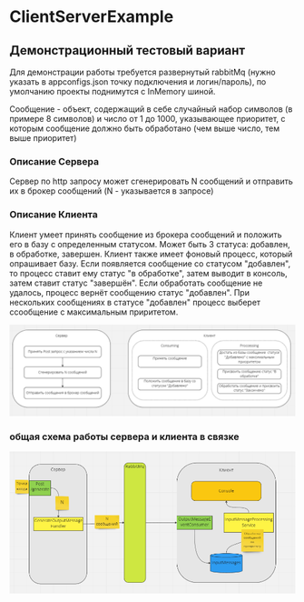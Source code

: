 # ClientServerExample

## Демонстрационный тестовый вариант 

Для демонстрации работы требуется развернутый rabbitMq (нужно указать в appconfigs.json точку подключения и логин/пароль), по умолчанию проекты поднимутся с InMemory шиной.

Сообщение - объект, содержащий в себе случайный набор символов (в примере 8 символов) и число от 1 до 1000, указывающее приоритет, с которым сообщение должно быть обработано (чем выше число, тем выше приоритет)

### Описание Сервера 
Сервер по http запросу может сгенерировать N сообщений и отправить их в брокер сообщений (N - указывается в запросе)

### Описание Клиента
Клиент умеет принять сообщение из брокера сообщений и положить его в базу с определенным статусом. Может быть 3 статуса: добавлен, в обработке, завершен. Клиент также имеет фоновый процесс, который опрашивает базу. Если появляется сообщение со статусом "добавлен", то процесс ставит ему статус "в обработке", затем выводит в консоль, затем ставит статус "завершён". Если обработать сообщение не удалось, процесс вернёт сообщению статус "добавлен". При нескольких сообщениях в статусе "добавлен" процесс выберет ссообщение с максимальным приритетом.

![Image alt](https://github.com/ZryvNik/ClientServerExample/raw/master/Images/2.png)

### общая схема работы сервера и клиента в связке
![Image alt](https://github.com/ZryvNik/ClientServerExample/raw/master/Images/1.png)
